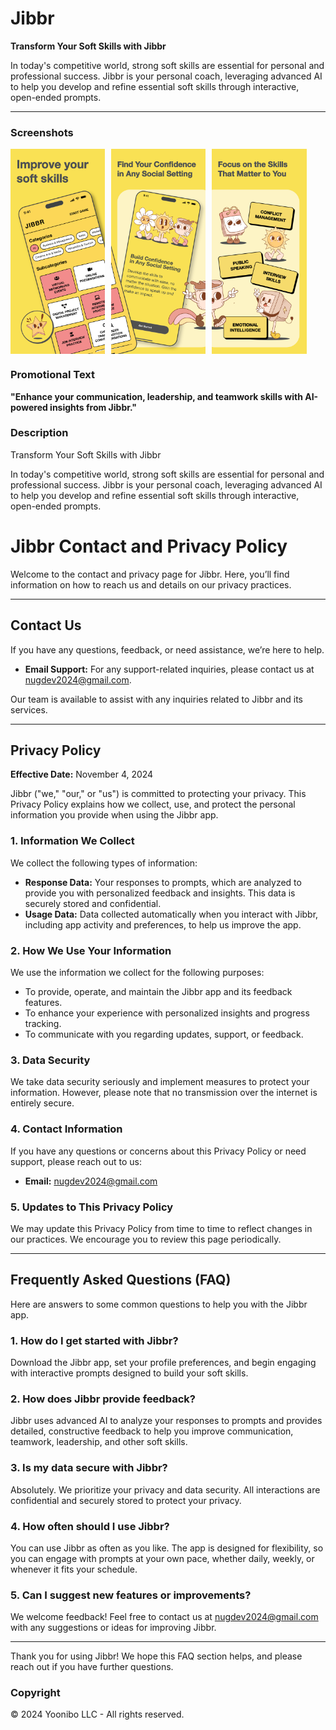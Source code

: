 # Jibbr

**Transform Your Soft Skills with Jibbr**

In today's competitive world, strong soft skills are essential for personal and professional success. Jibbr is your personal coach, leveraging advanced AI to help you develop and refine essential soft skills through interactive, open-ended prompts.

---

### Screenshots
<div style="display: flex; flex-wrap: wrap; gap: 10px;">

  <img src="assets/screenshots/jibbr-1.png" alt="1" width="30%">
  
  <img src="assets/screenshots/jibbr-2.png" alt="1" width="30%">
  
  <img src="assets/screenshots/jibbr-3.png" alt="1" width="30%">

</div>

### Promotional Text
**"Enhance your communication, leadership, and teamwork skills with AI-powered insights from Jibbr."**

### Description
Transform Your Soft Skills with Jibbr

In today's competitive world, strong soft skills are essential for personal and professional success. Jibbr is your personal coach, leveraging advanced AI to help you develop and refine essential soft skills through interactive, open-ended prompts.


# Jibbr Contact and Privacy Policy

Welcome to the contact and privacy page for Jibbr. Here, you’ll find information on how to reach us and details on our privacy practices.

---

## Contact Us

If you have any questions, feedback, or need assistance, we’re here to help.

- **Email Support:** For any support-related inquiries, please contact us at [nugdev2024@gmail.com](mailto:nugdev2024@gmail.com).

Our team is available to assist with any inquiries related to Jibbr and its services.

---

## Privacy Policy

**Effective Date:** November 4, 2024

Jibbr ("we," "our," or "us") is committed to protecting your privacy. This Privacy Policy explains how we collect, use, and protect the personal information you provide when using the Jibbr app.

### 1. Information We Collect

We collect the following types of information:

- **Response Data:** Your responses to prompts, which are analyzed to provide you with personalized feedback and insights. This data is securely stored and confidential.
- **Usage Data:** Data collected automatically when you interact with Jibbr, including app activity and preferences, to help us improve the app.

### 2. How We Use Your Information

We use the information we collect for the following purposes:

- To provide, operate, and maintain the Jibbr app and its feedback features.
- To enhance your experience with personalized insights and progress tracking.
- To communicate with you regarding updates, support, or feedback.

### 3. Data Security

We take data security seriously and implement measures to protect your information. However, please note that no transmission over the internet is entirely secure.

### 4. Contact Information

If you have any questions or concerns about this Privacy Policy or need support, please reach out to us:

- **Email:** [nugdev2024@gmail.com](mailto:nugdev2024@gmail.com)

### 5. Updates to This Privacy Policy

We may update this Privacy Policy from time to time to reflect changes in our practices. We encourage you to review this page periodically.

---

## Frequently Asked Questions (FAQ)

Here are answers to some common questions to help you with the Jibbr app.

### 1. How do I get started with Jibbr?

Download the Jibbr app, set your profile preferences, and begin engaging with interactive prompts designed to build your soft skills.

### 2. How does Jibbr provide feedback?

Jibbr uses advanced AI to analyze your responses to prompts and provides detailed, constructive feedback to help you improve communication, teamwork, leadership, and other soft skills.

### 3. Is my data secure with Jibbr?

Absolutely. We prioritize your privacy and data security. All interactions are confidential and securely stored to protect your privacy.

### 4. How often should I use Jibbr?

You can use Jibbr as often as you like. The app is designed for flexibility, so you can engage with prompts at your own pace, whether daily, weekly, or whenever it fits your schedule.

### 5. Can I suggest new features or improvements?

We welcome feedback! Feel free to contact us at [nugdev2024@gmail.com](mailto:nugdev2024@gmail.com) with any suggestions or ideas for improving Jibbr.

---

Thank you for using Jibbr! We hope this FAQ section helps, and please reach out if you have further questions.

### Copyright
&copy; 2024 Yoonibo LLC - All rights reserved.
